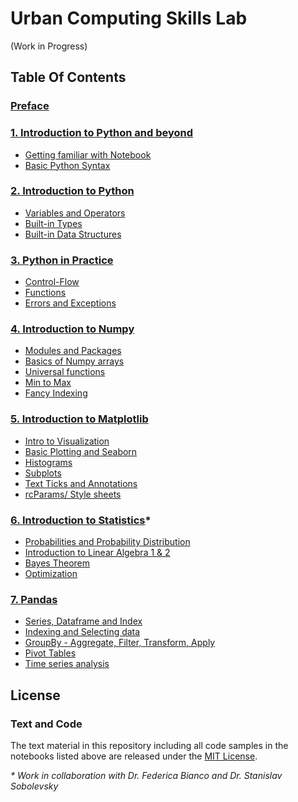 # Urban Computing Skills Lab

(Work in Progress)

## Table Of Contents

### [Preface]()

### [1. Introduction to Python and beyond]()
- [Getting familiar with Notebook]()
- [Basic Python Syntax]()

### [2. Introduction to Python]()
- [Variables and Operators]()
- [Built-in Types]()
- [Built-in Data Structures]()

### [3. Python in Practice]()
- [Control-Flow]()
- [Functions]()
- [Errors and Exceptions]()

### [4. Introduction to Numpy]()
- [Modules and Packages]()
- [Basics of Numpy arrays]()
- [Universal functions]()
- [Min to Max]()
- [Fancy Indexing]()

### [5. Introduction to Matplotlib]()
- [Intro to Visualization]()
- [Basic Plotting and Seaborn]()
- [Histograms]()
- [Subplots]()
- [Text Ticks and Annotations]()
- [rcParams/ Style sheets]()

### [6. Introduction to Statistics]()*
- [Probabilities and Probability Distribution]()
- [Introduction to Linear Algebra 1 & 2]()
- [Bayes Theorem]()
- [Optimization]()

### [7. Pandas]()
- [Series, Dataframe and Index]()
- [Indexing and Selecting data]()
- [GroupBy - Aggregate, Filter, Transform, Apply]()
- [Pivot Tables]()
- [Time series analysis]()

## License
### Text and Code
The text material in this repository including all code samples in the notebooks
listed above are released under the [MIT License](https://github.com/Mohitsharma44/ucsl17/blob/master/LICENSE).

_* Work in collaboration with Dr. Federica Bianco and Dr. Stanislav Sobolevsky_
